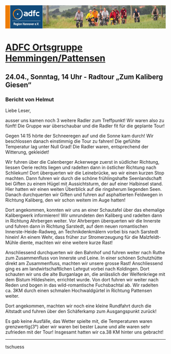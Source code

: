 [![](banner.png)](http://www.adfc-hannover.de/)

# [ADFC Ortsgruppe Hemmingen/Pattensen](http://adfc-hemmingen-pattensen.github.io/)




## 24.04., Sonntag, 14 Uhr - Radtour „Zum Kaliberg Giesen“
### Bericht von Helmut

Liebe Leser,

ausser uns kamen noch 3 weitere Radler zum Treffpunkt! Wir waren also zu fünft!
Die Gruppe war überschaubar und die Radler fit für die geplante Tour!
 
Gegen 14:15 hörte der Schneeregen auf und die Sonne kam durch!
Wir beschlossen danach einstimmig die Tour zu fahren! Die gefühlte
Temperatur lag unter Null Grad! Die Radler waren, entsprechend der Witterung,
gekleidet!
 
Wir fuhren über die Calenberger Ackerwege zuerst in südlicher Richtung, liessen
Oerie rechts liegen und radelten dann in östlicher Richtung nach Schliekum!
Dort überquerten wir die Leinebrücke, wo wir einen kurzen Stop machten.
Dann fuhren wir durch die schöne frühlingshafte Seenlandschaft bei Giften zu einem Hügel mit
Aussichtsturm, der auf einer Halbinsel stand. Hier hatten wir einen weiten Überblick auf die                         ringsherum liegenden Seen.  Danach durchquerten wir Giften und fuhren auf asphaltierten 
Feldwegen in Richtung Kaliberg, den wir schon weitem im Auge hatten!
 
Dort angekommen, konnten wir uns an einer Schautafel über das ehemalige Kalibergwerk
informieren! Wir umrundeten den Kaliberg und radelten dann in Richtung Ahrbergen weiter.
Vor Ahrbergen überquerten wir die Innerste und fuhren dann in Richtung Sarstedt, 
auf dem neuen romantischen Innerste-Heide-Radweg, an Technikdenkmälern vorbei bis
nach Sarstedt hinein! An einem Wehr, dass früher zur Stromerzeugung für die Malzfeldt-Mühle
diente, machten wir eine weitere kurze Rast!
 
Anschliessend durchquerten wir den Bahnhof und fuhren weiter nach Ruthe zum Zusammenfluss
von Innerste und Leine. In einer schönen Schutzhütte direkt am Zusammenfluss, machten wir unsere
grosse Rast! Anschliessend ging es am landwirtschaftlichen Lehrgut vorbei nach Koldingen.
Dort schauten wir uns die alte Burganlage an, die anlässlich der Welfenkriege mit dem
Bistum Hildesheim, errichtet wurde. Von dort fuhren wir weiter nach Reden und bogen in das wild-romantische
Fuchsbachtal ab. Wir radelten ca. 3KM durch einen schmalen Hochwaldgürtel in Richtung Pattensen weiter.
 
Dort angekommen, machten wir noch eine kleine Rundfahrt durch die Altstadt und fuhren
über den Schäferkamp zum Ausgangspunkt zurück!
 
Es gab keine Ausfälle, das Wetter spielte mit, die Temperaturen waren grenzwertig(3°) aber wir waren
bei bester Laune und alle waren sehr zufrieden mit der Tour! Insgesamt hatten wir ca.38 KM hinter uns
gebracht!
 

----
tschuess 

